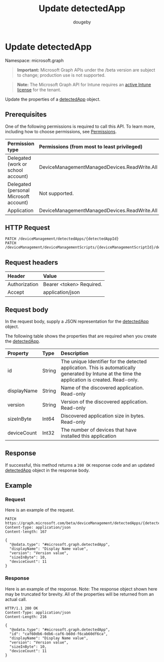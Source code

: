 ﻿---
title: "Update detectedApp"
description: "Update the properties of a detectedApp object."
author: "dougeby"
localization_priority: Normal
ms.prod: "intune"
doc_type: apiPageType
---

# Update detectedApp

Namespace: microsoft.graph

> **Important:** Microsoft Graph APIs under the /beta version are subject to change; production use is not supported.

> **Note:** The Microsoft Graph API for Intune requires an [active Intune license](https://go.microsoft.com/fwlink/?linkid=839381) for the tenant.

Update the properties of a [detectedApp](../resources/intune-devices-detectedapp.md) object.

## Prerequisites

One of the following permissions is required to call this API. To learn more, including how to choose permissions, see [Permissions](/graph/permissions-reference).

| Permission type                        | Permissions (from most to least privileged)  |
| :------------------------------------- | :------------------------------------------- |
| Delegated (work or school account)     | DeviceManagementManagedDevices.ReadWrite.All |
| Delegated (personal Microsoft account) | Not supported.                               |
| Application                            | DeviceManagementManagedDevices.ReadWrite.All |

## HTTP Request

<!-- {
  "blockType": "ignored"
}
-->

```http
PATCH /deviceManagement/detectedApps/{detectedAppId}
PATCH /deviceManagement/deviceManagementScripts/{deviceManagementScriptId}/deviceRunStates/{deviceManagementScriptDeviceStateId}/managedDevice/detectedApps/{detectedAppId}
```

## Request headers

| Header        | Value                          |
| :------------ | :----------------------------- |
| Authorization | Bearer &lt;token&gt; Required. |
| Accept        | application/json               |

## Request body

In the request body, supply a JSON representation for the [detectedApp](../resources/intune-devices-detectedapp.md) object.

The following table shows the properties that are required when you create the [detectedApp](../resources/intune-devices-detectedapp.md).

| Property    | Type   | Description                                                                                                                                      |
| :---------- | :----- | :----------------------------------------------------------------------------------------------------------------------------------------------- |
| id          | String | The unique Identifier for the detected application. This is automatically generated by Intune at the time the application is created. Read-only. |
| displayName | String | Name of the discovered application. Read-only                                                                                                    |
| version     | String | Version of the discovered application. Read-only                                                                                                 |
| sizeInByte  | Int64  | Discovered application size in bytes. Read-only                                                                                                  |
| deviceCount | Int32  | The number of devices that have installed this application                                                                                       |

## Response

If successful, this method returns a `200 OK` response code and an updated [detectedApp](../resources/intune-devices-detectedapp.md) object in the response body.

## Example

### Request

Here is an example of the request.

```http
PATCH https://graph.microsoft.com/beta/deviceManagement/detectedApps/{detectedAppId}
Content-type: application/json
Content-length: 167

{
  "@odata.type": "#microsoft.graph.detectedApp",
  "displayName": "Display Name value",
  "version": "Version value",
  "sizeInByte": 10,
  "deviceCount": 11
}
```

### Response

Here is an example of the response. Note: The response object shown here may be truncated for brevity. All of the properties will be returned from an actual call.

```http
HTTP/1.1 200 OK
Content-Type: application/json
Content-Length: 216

{
  "@odata.type": "#microsoft.graph.detectedApp",
  "id": "caf60db6-0db6-caf6-b60d-f6cab60df6ca",
  "displayName": "Display Name value",
  "version": "Version value",
  "sizeInByte": 10,
  "deviceCount": 11
}
```
